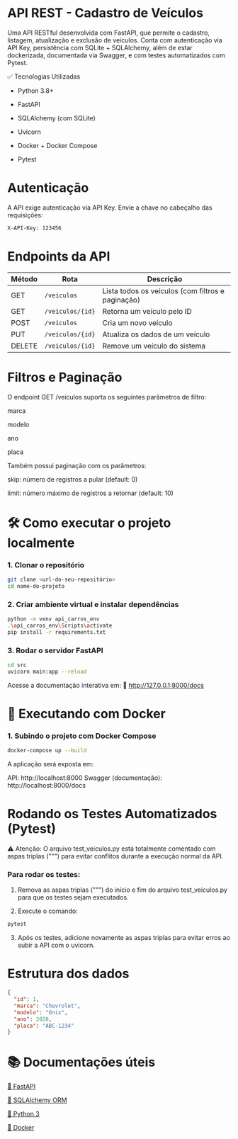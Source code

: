 #  API REST - Cadastro de Veículos
Uma API RESTful desenvolvida com FastAPI, que permite o cadastro, listagem, atualização e exclusão de veículos. Conta com autenticação via API Key, persistência com SQLite + SQLAlchemy, além de estar dockerizada, documentada via Swagger, e com testes automatizados com Pytest.

✅ Tecnologias Utilizadas
- Python 3.8+

- FastAPI

- SQLAlchemy (com SQLite)

- Uvicorn

- Docker + Docker Compose

- Pytest

# Autenticação
A API exige autenticação via API Key. Envie a chave no cabeçalho das requisições:

```bash
X-API-Key: 123456
```

# Endpoints da API

| Método | Rota             | Descrição                                         |
| ------ | ---------------- | ------------------------------------------------- |
| GET    | `/veiculos`      | Lista todos os veículos (com filtros e paginação) |
| GET    | `/veiculos/{id}` | Retorna um veículo pelo ID                        |
| POST   | `/veiculos`      | Cria um novo veículo                              |
| PUT    | `/veiculos/{id}` | Atualiza os dados de um veículo                   |
| DELETE | `/veiculos/{id}` | Remove um veículo do sistema                      |

# Filtros e Paginação

O endpoint GET /veiculos suporta os seguintes parâmetros de filtro:

marca

modelo

ano

placa

Também possui paginação com os parâmetros:

skip: número de registros a pular (default: 0)

limit: número máximo de registros a retornar (default: 10)

# 🛠️ Como executar o projeto localmente

### 1. Clonar o repositório
```bash
git clone <url-do-seu-repositório>
cd nome-do-projeto
```

### 2. Criar ambiente virtual e instalar dependências
```bash
python -m venv api_carros_env
.\api_carros_env\Scripts\activate
pip install -r requirements.txt
```
### 3. Rodar o servidor FastAPI
```bash
cd src
uvicorn main:app --reload
```
Acesse a documentação interativa em:
🔗 http://127.0.0.1:8000/docs

# 🐳 Executando com Docker

### 1. Subindo o projeto com Docker Compose
```bash
docker-compose up --build
```
A aplicação será exposta em:

API: http://localhost:8000
Swagger (documentação): http://localhost:8000/docs

# Rodando os Testes Automatizados (Pytest)
⚠️ Atenção: O arquivo test_veiculos.py está totalmente comentado com aspas triplas (""") para evitar conflitos durante a execução normal da API.

### Para rodar os testes:
1. Remova as aspas triplas (""") do início e fim do arquivo test_veiculos.py para que os testes sejam executados.

2. Execute o comando:
```bash
pytest
```

3. Após os testes, adicione novamente as aspas triplas para evitar erros ao subir a API com o uvicorn.

# Estrutura dos dados
```json
{
  "id": 1,
  "marca": "Chevrolet",
  "modelo": "Onix",
  "ano": 2020,
  "placa": "ABC-1234"
}
```

# 📚 Documentações úteis

[📘 FastAPI](https://fastapi.tiangolo.com/learn/)

[🧱 SQLAlchemy ORM](https://docs.sqlalchemy.org/en/20/orm/quickstart.html#declare-models)

[🐍 Python 3](https://docs.python.org/3/contents.html)

[🐳 Docker](https://docs.docker.com/)
